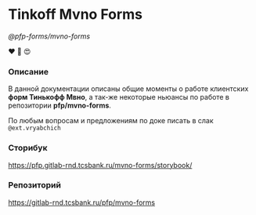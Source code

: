 # Tinkoff Mvno Forms
*@pfp-forms/mvno-forms*

:heart: :iphone: :heart_eyes:

### Описание
В данной документации описаны общие моменты о работе клиентских **форм Тинькофф Мвно**,
а так-же некоторые ньюансы по работе в репозитории **pfp/mvno-forms**.

По любым вопросам и предложениям по доке писать в слак `@ext.vryabchich`

### Сторибук
https://pfp.gitlab-rnd.tcsbank.ru/mvno-forms/storybook/

### Репозиторий
https://gitlab-rnd.tcsbank.ru/pfp/mvno-forms
